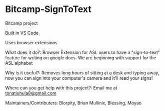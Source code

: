 # Bitcamp-SignToText
Bitcamp project

Built in VS Code

Uses browser extensions

What does it do?: Browser Extension for ASL users to have a "sign-to-text" feature for writing on google docs. We are beginning with support for the ASL alphabet

Why is it useful?: Removes long hours of sitting at a desk and typing away, now you can sign into your computer's camera and it'll read your signs!

Where can you get help with this project?: Email me at tonatiuhula8@gmail.com

Maintainers/Contributers: Blorpity, Brian Mullinix, Blessing, Moyao